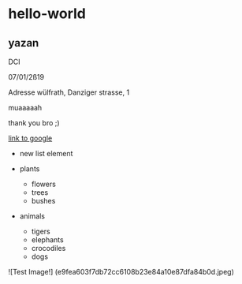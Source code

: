 # hello-world

## yazan

DCI

07/01/2ß19

Adresse wülfrath, Danziger strasse, 1


muaaaaah

thank you bro ;)

[link to google](https://www.google.com)


* new list element

* plants
  - flowers
  - trees
  - bushes
* animals
  * tigers
  * elephants
  * crocodiles
  * dogs

![Test Image!] (e9fea603f7db72cc6108b23e84a10e87dfa84b0d.jpeg)
